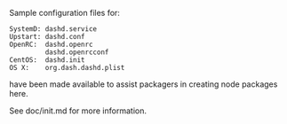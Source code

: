 Sample configuration files for:
```
SystemD: dashd.service
Upstart: dashd.conf
OpenRC:  dashd.openrc
         dashd.openrcconf
CentOS:  dashd.init
OS X:    org.dash.dashd.plist
```
have been made available to assist packagers in creating node packages here.

See doc/init.md for more information.
